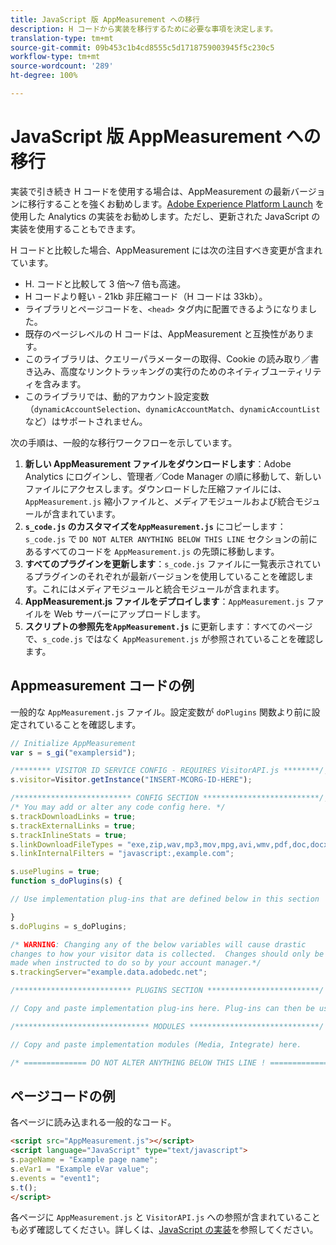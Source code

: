 ```yaml
---
title: JavaScript 版 AppMeasurement への移行
description: H コードから実装を移行するために必要な事項を決定します。
translation-type: tm+mt
source-git-commit: 09b453c1b4cd8555c5d1718759003945f5c230c5
workflow-type: tm+mt
source-wordcount: '289'
ht-degree: 100%

---
```



# JavaScript 版 AppMeasurement への移行

実装で引き続き H コードを使用する場合は、AppMeasurement の最新バージョンに移行することを強くお勧めします。[Adobe Experience Platform Launch](../launch/overview.md) を使用した Analytics の実装をお勧めします。ただし、更新された JavaScript の実装を使用することもできます。

H コードと比較した場合、AppMeasurement には次の注目すべき変更が含まれています。

* H. コードと比較して 3 倍～7 倍も高速。
* H コードより軽い - 21kb 非圧縮コード（H コードは 33kb）。
* ライブラリとページコードを、`<head>` タグ内に配置できるようになりました。
* 既存のページレベルの H コードは、AppMeasurement と互換性があります。
* このライブラリは、クエリーパラメーターの取得、Cookie の読み取り／書き込み、高度なリンクトラッキングの実行のためのネイティブユーティリティを含みます。
* このライブラリでは、動的アカウント設定変数（`dynamicAccountSelection`、`dynamicAccountMatch`、`dynamicAccountList` など）はサポートされません。

次の手順は、一般的な移行ワークフローを示しています。

1. **新しい AppMeasurement ファイルをダウンロードします**：Adobe Analytics にログインし、管理者／Code Manager の順に移動して、新しいファイルにアクセスします。ダウンロードした圧縮ファイルには、`AppMeasurement.js` 縮小ファイルと、メディアモジュールおよび統合モジュールが含まれています。
1. **`s_code.js` のカスタマイズを`AppMeasurement.js`** にコピーします：`s_code.js` で `DO NOT ALTER ANYTHING BELOW THIS LINE` セクションの前にあるすべてのコードを `AppMeasurement.js` の先頭に移動します。
1. **すべてのプラグインを更新します**：`s_code.js` ファイルに一覧表示されているプラグインのそれぞれが最新バージョンを使用していることを確認します。これにはメディアモジュールと統合モジュールが含まれます。
1. **AppMeasurement.js ファイルをデプロイします**：`AppMeasurement.js` ファイルを Web サーバーにアップロードします。
1. **スクリプトの参照先を`AppMeasurement.js`** に更新します：すべてのページで、`s_code.js` ではなく `AppMeasurement.js` が参照されていることを確認します。

## Appmeasurement コードの例

一般的な `AppMeasurement.js` ファイル。設定変数が `doPlugins` 関数より前に設定されていることを確認します。

```js
// Initialize AppMeasurement
var s = s_gi("examplersid");

/******** VISITOR ID SERVICE CONFIG - REQUIRES VisitorAPI.js ********/;
s.visitor=Visitor.getInstance("INSERT-MCORG-ID-HERE");

/************************** CONFIG SECTION **************************/;
/* You may add or alter any code config here. */
s.trackDownloadLinks = true;
s.trackExternalLinks = true;
s.trackInlineStats = true;
s.linkDownloadFileTypes = "exe,zip,wav,mp3,mov,mpg,avi,wmv,pdf,doc,docx,xls,xlsx,ppt,pptx";
s.linkInternalFilters = "javascript:,example.com";

s.usePlugins = true;
function s_doPlugins(s) {

// Use implementation plug-ins that are defined below in this section

}
s.doPlugins = s_doPlugins;

/* WARNING: Changing any of the below variables will cause drastic
changes to how your visitor data is collected.  Changes should only be
made when instructed to do so by your account manager.*/
s.trackingServer="example.data.adobedc.net";

/************************** PLUGINS SECTION *************************/

// Copy and paste implementation plug-ins here. Plug-ins can then be used in the s_doPlugins(s) function above

/****************************** MODULES *****************************/

// Copy and paste implementation modules (Media, Integrate) here.

/* ============== DO NOT ALTER ANYTHING BELOW THIS LINE ! ===============  */
```

## ページコードの例

各ページに読み込まれる一般的なコード。

```html
<script src="AppMeasurement.js"></script>
<script language="JavaScript" type="text/javascript">
s.pageName = "Example page name";
s.eVar1 = "Example eVar value";
s.events = "event1";
s.t();
</script>
```

各ページに `AppMeasurement.js` と `VisitorAPI.js` への参照が含まれていることも必ず確認してください。詳しくは、[JavaScript の実装](/help/implement/js/overview.md)を参照してください。
